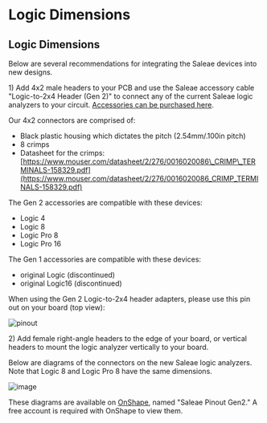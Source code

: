 # Logic Dimensions

## Logic Dimensions

Below are several recommendations for integrating the Saleae devices into new designs.

1\) Add 4x2 male headers to your PCB and use the Saleae accessory cable "Logic-to-2x4 Header \(Gen 2\)" to connect any of the current Saleae logic analyzers to your circuit. [Accessories can be purchased here](https://www.saleae.com/accessories).

Our 4x2 connectors are comprised of:

* Black plastic housing which dictates the pitch \(2.54mm/.100in pitch\)
* 8 crimps
* Datasheet for the crimps: [https://www.mouser.com/datasheet/2/276/0016020086\_CRIMP\_TERMINALS-158329.pdf](https://www.mouser.com/datasheet/2/276/0016020086_CRIMP_TERMINALS-158329.pdf)

The Gen 2 accessories are compatible with these devices:

* Logic 4
* Logic 8
* Logic Pro 8
* Logic Pro 16

The Gen 1 accessories are compatible with these devices:

* original Logic \(discontinued\)
* original Logic16 \(discontinued\)

When using the Gen 2 Logic-to-2x4 header adapters, please use this pin out on your board \(top view\):

![pinout](https://trello-attachments.s3.amazonaws.com/55f0ad9685db3c82f0f3aeba/5695c29055857cc7e20b14b7/b96785c888396b0033481478ec0e4f36/pcb-connector.png)

2\) Add female right-angle headers to the edge of your board, or vertical headers to mount the logic analyzer vertically to your board.

Below are diagrams of the connectors on the new Saleae logic analyzers. Note that Logic 8 and Logic Pro 8 have the same dimensions.

![image](https://trello-attachments.s3.amazonaws.com/5695c29055857cc7e20b14b7/1256x789/1aed537fb698a14b0f3c77e4a48ddda7/board_layout_detail.png)

These diagrams are available on [OnShape](http://www.onshape.com), named "Saleae Pinout Gen2." A free account is required with OnShape to view them.

